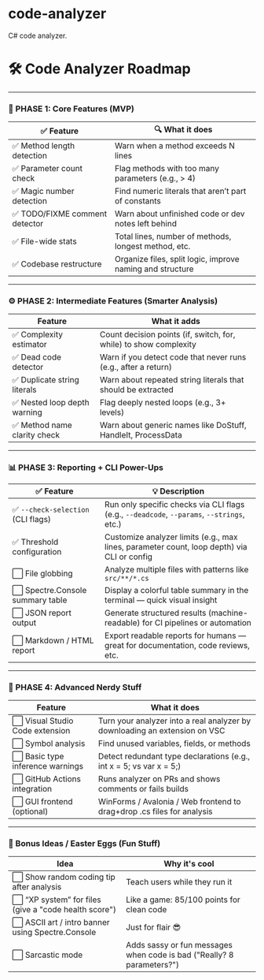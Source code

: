 # code-analyzer
C# code analyzer.

# 🛠️ Code Analyzer Roadmap

---

### 🧱 PHASE 1: Core Features (MVP)

| ✅ Feature                     | 🔍 What it does                                               |
|-------------------------------|---------------------------------------------------------------|
| ✅ Method length detection     | Warn when a method exceeds N lines                           |
| ✅ Parameter count check       | Flag methods with too many parameters (e.g., > 4)            |
| ✅ Magic number detection      | Find numeric literals that aren’t part of constants          |
| ✅ TODO/FIXME comment detector | Warn about unfinished code or dev notes left behind          |
| ✅ File-wide stats             | Total lines, number of methods, longest method, etc.         |
| ✅ Codebase restructure        | Organize files, split logic, improve naming and structure     |


---

### ⚙️ PHASE 2: Intermediate Features (Smarter Analysis)

| Feature                    | What it adds                                              |
|----------------------------|-----------------------------------------------------------|
| ✅ Complexity estimator | Count decision points (if, switch, for, while) to show complexity |
| ✅ Dead code detector | Warn if you detect code that never runs (e.g., after a return)  |
| ✅ Duplicate string literals | Warn about repeated string literals that should be extracted |
| ✅ Nested loop depth warning | Flag deeply nested loops (e.g., 3+ levels)                |
| ✅ Method name clarity check | Warn about generic names like DoStuff, HandleIt, ProcessData |

---

### 📊 PHASE 3: Reporting + CLI Power-Ups

| ✅ Feature                       | 💡 Description                                                                             |
| ------------------------------- | ------------------------------------------------------------------------------------------ |
| ✅ `--check-selection` (CLI flags) | Run only specific checks via CLI flags (e.g., `--deadcode`, `--params`, `--strings`, etc.) |
| ✅ Threshold configuration         | Customize analyzer limits (e.g., max lines, parameter count, loop depth) via CLI or config |
| ⬜ File globbing                   | Analyze multiple files with patterns like `src/**/*.cs`                                    |
| ⬜ Spectre.Console summary table   | Display a colorful table summary in the terminal — quick visual insight                    |
| ⬜ JSON report output              | Generate structured results (machine-readable) for CI pipelines or automation              |
| ⬜ Markdown / HTML report          | Export readable reports for humans — great for documentation, code reviews, etc.           |



---

### 🧠 PHASE 4: Advanced Nerdy Stuff

| Feature                   | What it does                                              |
|---------------------------|-----------------------------------------------------------|
| ⬜ Visual Studio Code extension | Turn your analyzer into a real analyzer by downloading an extension on VSC |
| ⬜ Symbol analysis         | Find unused variables, fields, or methods                  |
| ⬜ Basic type inference warnings | Detect redundant type declarations (e.g., int x = 5; vs var x = 5;) |
| ⬜ GitHub Actions integration | Runs analyzer on PRs and shows comments or fails builds  |
| ⬜ GUI frontend (optional) | WinForms / Avalonia / Web frontend to drag+drop .cs files for analysis |

---

### 🌱 Bonus Ideas / Easter Eggs (Fun Stuff)

| Idea                          | Why it's cool                                           |
|-------------------------------|---------------------------------------------------------|
| ⬜ Show random coding tip after analysis | Teach users while they run it                     |
| ⬜ “XP system” for files (give a "code health score") | Like a game: 85/100 points for clean code      |
| ⬜ ASCII art / intro banner using Spectre.Console | Just for flair 😎                                  |
| ⬜ Sarcastic mode             | Adds sassy or fun messages when code is bad ("Really? 8 parameters?") |

